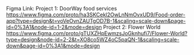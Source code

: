 Figma Link:
Project 1: DoorWay food services
https://www.figma.com/proto/ha3SKCekl2OwLnNmOvxUD9/Food-order-app?type=design&t=voVeOvnZAUTgOD7B-1&scaling=scale-down&page-id=0%3A1&node-id=1-2&mode=design
Project 2: Flower World
https://www.figma.com/proto/gTUXZHpEwmzsJoGknhufi7/Flower-World?type=design&node-id=2-2&t=XO8co5WZ4oC5paQN-1&scaling=scale-down&page-id=0%3A1&mode=design
